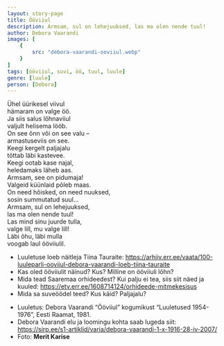 ```yaml
---
layout: story-page
title: Ööviiul
description: Armsam, sul on lehejuuksed, las ma olen nende tuul!
author: Debora Vaarandi
images: [
    {
        src: "debora-vaarandi-ooviiul.webp"
    }
]
tags: [ööviiul, suvi, öö, tuul, luule]
genre: [luule]
person: [Debora]
---
```


<!-- # {{$doc.title}} -->

Ühel üürikesel viivul \
hämaram on valge öö. \
Ja siis salus lõhnaviiul \
valjult helisema lööb. \
On see õnn või on see valu – \
armastuseviis on see. \
Keegi kergelt paljajalu \
tõttab läbi kastevee. \
Keegi ootab kase najal, \
heledamaks läheb aas. \
Armsam, see on pidumaja! \
Valgeid küünlaid põleb maas. \
On need hõisked, on need nuuksed, \
sosin summutatud suul... \
Armsam, sul on lehejuuksed, \
las ma olen nende tuul! \
Las mind sinu juurde tulla, \
valge lill, mu valge lill! \
Läbi õhu, läbi mulla \
voogab laul ööviiulil.


<story-author :author="author"></story-author>

<details-wrapper summary="Mis mõtted tekkisid?">

- Luuletuse loeb näitleja Tiina Tauraite: https://arhiiv.err.ee/vaata/100-luuleparli-ooviiul-debora-vaarandi-loeb-tiina-tauraite
- Kas oled ööviiulit näinud? Kus? Milline on ööviiuli lõhn?
- Mida tead Saaremaa orhideedest? Kui palju ei tea, siis siit näed ja kuuled: https://etv.err.ee/1608714124/orhideede-mitmekesisus
- Mida sa suveöödel teed? Kus käid? Paljajalu?

</details-wrapper>


<details-wrapper summary="Allikad" class="text-sm" icon="icon-park-outline:document-folder">

- Luuletus: Debora Vaarandi “Ööviiul” kogumikust “Luuletused 1954-1976”, Eesti Raamat, 1981.
- Debora Vaarandi elu ja loomingu kohta saab lugeda siit: https://sirp.ee/s1-artiklid/varia/debora-vaarandi-1-x-1916-28-iv-2007/
- Foto: **Merit Karise**

</details-wrapper>
